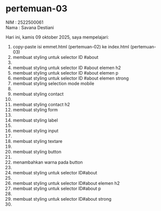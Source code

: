 # pertemuan-03

NIM : 2522500061<br>
Nama : Savana Destiani<br>

Hari ini, kamis 09 oktober 2025, saya mempelajari:
<ol>    
    <li>copy-paste isi emmet.html (pertemuan-02) ke index.html (pertemuan-03)</li>
    <li>membuat styling untuk selector ID #about<li>
    <li>membuat styling untuk selector ID #about elemen h2</li>
    <li>membuat styling untuk selector ID #about elemen p</li>
    <li>membuat styling untuk selector ID #about elemen strong</li>
    <li>membuat styling selection mode mobile<li>
    <li>membuat styling contact <li>
    <li>membuat styling contact h2
    <li>membuat styling form<li>
    <li>membuat styling label<li>
    <li>membuat styling input<li>
    <li>membuat styling textare<li>
    <li>membuat styling button<li>
    <li>menambahkan warna pada button<li>
    <li>membuat styling untuk selector ID#about<li>
    <li>membuat styling untuk selector ID#about elemen h2</li>
    <li>membuat styling untuk selector ID#about p<li>
    <li>membuat styling untuk selector ID#about strong<li>
    
    

</ol>